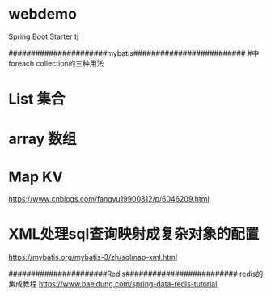 # webdemo
Spring Boot Starter tj

######################mybatis#########################
#中 foreach collection的三种用法
# List   集合
# array  数组
# Map    KV
https://www.cnblogs.com/fangyu19900812/p/6046209.html
# XML处理sql查询映射成复杂对象的配置
https://mybatis.org/mybatis-3/zh/sqlmap-xml.html



######################Redis#########################
redis的集成教程
https://www.baeldung.com/spring-data-redis-tutorial